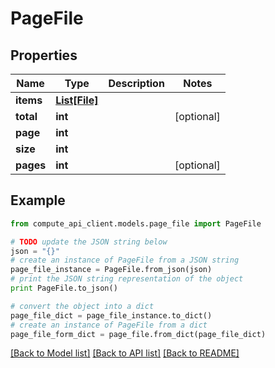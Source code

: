 # PageFile


## Properties
Name | Type | Description | Notes
------------ | ------------- | ------------- | -------------
**items** | [**List[File]**](File.md) |  | 
**total** | **int** |  | [optional] 
**page** | **int** |  | 
**size** | **int** |  | 
**pages** | **int** |  | [optional] 

## Example

```python
from compute_api_client.models.page_file import PageFile

# TODO update the JSON string below
json = "{}"
# create an instance of PageFile from a JSON string
page_file_instance = PageFile.from_json(json)
# print the JSON string representation of the object
print PageFile.to_json()

# convert the object into a dict
page_file_dict = page_file_instance.to_dict()
# create an instance of PageFile from a dict
page_file_form_dict = page_file.from_dict(page_file_dict)
```
[[Back to Model list]](../README.md#documentation-for-models) [[Back to API list]](../README.md#documentation-for-api-endpoints) [[Back to README]](../README.md)


